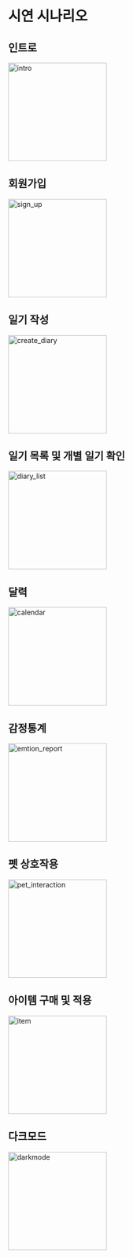# 시연 시나리오

## 인트로
<img src="./assets/demo/intro.gif" alt="intro" width="200"/>

## 회원가입
<img src="./assets/demo/signup.gif" alt="sign_up" width="200"/>

## 일기 작성
<img src="./assets/demo/create_diary.gif" alt="create_diary" width="200"/>

## 일기 목록 및 개별 일기 확인
<img src="./assets/demo/diary_list.gif.gif" alt="diary_list" width="200"/>

## 달력
<img src="./assets/demo/calendar.gif" alt="calendar" width="200"/>

## 감정통계
<img src="./assets/demo/emotion_report.gif" alt="emtion_report" width="200"/>

## 펫 상호작용
<img src="./assets/demo/pet_interaction.gif" alt="pet_interaction" width="200"/>

## 아이템 구매 및 적용
<img src="./assets/demo/item.gif" alt="item" width="200"/>

## 다크모드
<img src="./assets/demo/darkmode.gif" alt="darkmode" width="200"/>